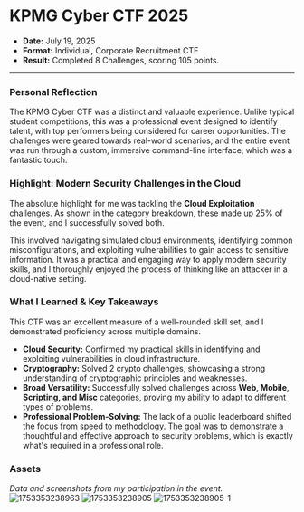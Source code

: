 # KPMG Cyber CTF 2025

- **Date:** July 19, 2025
- **Format:** Individual, Corporate Recruitment CTF
- **Result:** Completed 8 Challenges, scoring 105 points.

---

### Personal Reflection

The KPMG Cyber CTF was a distinct and valuable experience. Unlike typical student competitions, this was a professional event designed to identify talent, with top performers being considered for career opportunities. The challenges were geared towards real-world scenarios, and the entire event was run through a custom, immersive command-line interface, which was a fantastic touch.

### Highlight: Modern Security Challenges in the Cloud

The absolute highlight for me was tackling the **Cloud Exploitation** challenges. As shown in the category breakdown, these made up 25% of the event, and I successfully solved both.

This involved navigating simulated cloud environments, identifying common misconfigurations, and exploiting vulnerabilities to gain access to sensitive information. It was a practical and engaging way to apply modern security skills, and I thoroughly enjoyed the process of thinking like an attacker in a cloud-native setting.

### What I Learned & Key Takeaways

This CTF was an excellent measure of a well-rounded skill set, and I demonstrated proficiency across multiple domains.

-   **Cloud Security:** Confirmed my practical skills in identifying and exploiting vulnerabilities in cloud infrastructure.
-   **Cryptography:** Solved 2 crypto challenges, showcasing a strong understanding of cryptographic principles and weaknesses.
-   **Broad Versatility:** Successfully solved challenges across **Web, Mobile, Scripting, and Misc** categories, proving my ability to adapt to different types of problems.
-   **Professional Problem-Solving:** The lack of a public leaderboard shifted the focus from speed to methodology. The goal was to demonstrate a thoughtful and effective approach to security problems, which is exactly what's required in a professional role.

### Assets

*Data and screenshots from my participation in the event.*
![1753353238963](https://github.com/user-attachments/assets/9a8ca114-d2d3-4cb5-b500-ea98510bc359)
![1753353238905](https://github.com/user-attachments/assets/aad9c053-e8cc-4f91-a088-fb9d3b4157f0)
![1753353238905-1](https://github.com/user-attachments/assets/d476e7a3-166c-4dbc-ae15-f366484d060b)
